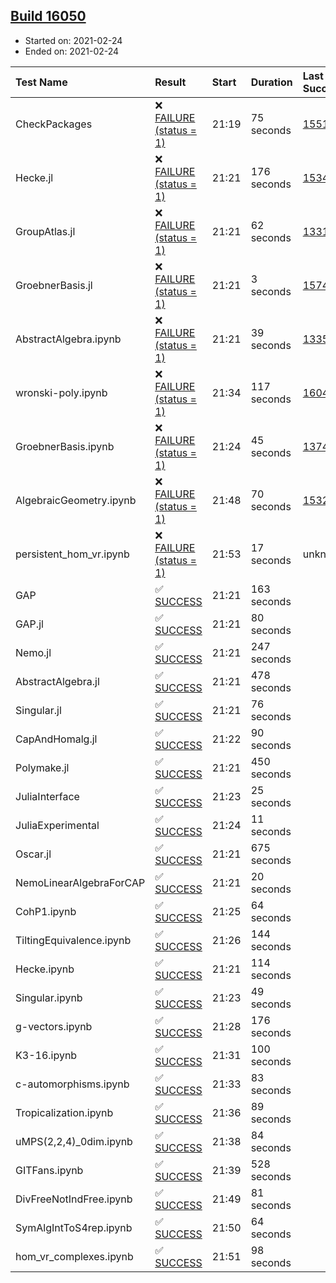## [Build 16050](https://oscarci.mathematik.uni-kl.de/job/oscar/16050/)

* Started on: 2021-02-24
* Ended on: 2021-02-24

| Test Name    | Result | Start | Duration | Last Success | First Failure |
|:-------------|:-------|:------|:---------|:-------------|:--------------|
| CheckPackages | ❌ [FAILURE (status = 1)](https://oscarci.mathematik.uni-kl.de/job/oscar/16050/artifact/logs/build-16050/CheckPackages.log) | 21:19 | 75 seconds | [15514](https://oscarci.mathematik.uni-kl.de/job/oscar/15514/) | [15515](https://oscarci.mathematik.uni-kl.de/job/oscar/15515/) |
| Hecke.jl | ❌ [FAILURE (status = 1)](https://oscarci.mathematik.uni-kl.de/job/oscar/16050/artifact/logs/build-16050/Hecke.jl.log) | 21:21 | 176 seconds | [15344](https://oscarci.mathematik.uni-kl.de/job/oscar/15344/) | [15348](https://oscarci.mathematik.uni-kl.de/job/oscar/15348/) |
| GroupAtlas.jl | ❌ [FAILURE (status = 1)](https://oscarci.mathematik.uni-kl.de/job/oscar/16050/artifact/logs/build-16050/GroupAtlas.jl.log) | 21:21 | 62 seconds | [13311](https://oscarci.mathematik.uni-kl.de/job/oscar/13311/) | [13312](https://oscarci.mathematik.uni-kl.de/job/oscar/13312/) |
| GroebnerBasis.jl | ❌ [FAILURE (status = 1)](https://oscarci.mathematik.uni-kl.de/job/oscar/16050/artifact/logs/build-16050/GroebnerBasis.jl.log) | 21:21 | 3 seconds | [15745](https://oscarci.mathematik.uni-kl.de/job/oscar/15745/) | [15746](https://oscarci.mathematik.uni-kl.de/job/oscar/15746/) |
| AbstractAlgebra.ipynb | ❌ [FAILURE (status = 1)](https://oscarci.mathematik.uni-kl.de/job/oscar/16050/artifact/logs/build-16050/AbstractAlgebra.ipynb.log) | 21:21 | 39 seconds | [13355](https://oscarci.mathematik.uni-kl.de/job/oscar/13355/) | [13356](https://oscarci.mathematik.uni-kl.de/job/oscar/13356/) |
| wronski-poly.ipynb | ❌ [FAILURE (status = 1)](https://oscarci.mathematik.uni-kl.de/job/oscar/16050/artifact/logs/build-16050/wronski-poly.ipynb.log) | 21:34 | 117 seconds | [16049](https://oscarci.mathematik.uni-kl.de/job/oscar/16049/) | [16050](https://oscarci.mathematik.uni-kl.de/job/oscar/16050/) |
| GroebnerBasis.ipynb | ❌ [FAILURE (status = 1)](https://oscarci.mathematik.uni-kl.de/job/oscar/16050/artifact/logs/build-16050/GroebnerBasis.ipynb.log) | 21:24 | 45 seconds | [13748](https://oscarci.mathematik.uni-kl.de/job/oscar/13748/) | [13749](https://oscarci.mathematik.uni-kl.de/job/oscar/13749/) |
| AlgebraicGeometry.ipynb | ❌ [FAILURE (status = 1)](https://oscarci.mathematik.uni-kl.de/job/oscar/16050/artifact/logs/build-16050/AlgebraicGeometry.ipynb.log) | 21:48 | 70 seconds | [15322](https://oscarci.mathematik.uni-kl.de/job/oscar/15322/) | [15323](https://oscarci.mathematik.uni-kl.de/job/oscar/15323/) |
| persistent_hom_vr.ipynb | ❌ [FAILURE (status = 1)](https://oscarci.mathematik.uni-kl.de/job/oscar/16050/artifact/logs/build-16050/persistent_hom_vr.ipynb.log) | 21:53 | 17 seconds | unknown | unknown |
| GAP | ✅ [SUCCESS](https://oscarci.mathematik.uni-kl.de/job/oscar/16050/artifact/logs/build-16050/GAP.log) | 21:21 | 163 seconds |  |  |
| GAP.jl | ✅ [SUCCESS](https://oscarci.mathematik.uni-kl.de/job/oscar/16050/artifact/logs/build-16050/GAP.jl.log) | 21:21 | 80 seconds |  |  |
| Nemo.jl | ✅ [SUCCESS](https://oscarci.mathematik.uni-kl.de/job/oscar/16050/artifact/logs/build-16050/Nemo.jl.log) | 21:21 | 247 seconds |  |  |
| AbstractAlgebra.jl | ✅ [SUCCESS](https://oscarci.mathematik.uni-kl.de/job/oscar/16050/artifact/logs/build-16050/AbstractAlgebra.jl.log) | 21:21 | 478 seconds |  |  |
| Singular.jl | ✅ [SUCCESS](https://oscarci.mathematik.uni-kl.de/job/oscar/16050/artifact/logs/build-16050/Singular.jl.log) | 21:21 | 76 seconds |  |  |
| CapAndHomalg.jl | ✅ [SUCCESS](https://oscarci.mathematik.uni-kl.de/job/oscar/16050/artifact/logs/build-16050/CapAndHomalg.jl.log) | 21:22 | 90 seconds |  |  |
| Polymake.jl | ✅ [SUCCESS](https://oscarci.mathematik.uni-kl.de/job/oscar/16050/artifact/logs/build-16050/Polymake.jl.log) | 21:21 | 450 seconds |  |  |
| JuliaInterface | ✅ [SUCCESS](https://oscarci.mathematik.uni-kl.de/job/oscar/16050/artifact/logs/build-16050/JuliaInterface.log) | 21:23 | 25 seconds |  |  |
| JuliaExperimental | ✅ [SUCCESS](https://oscarci.mathematik.uni-kl.de/job/oscar/16050/artifact/logs/build-16050/JuliaExperimental.log) | 21:24 | 11 seconds |  |  |
| Oscar.jl | ✅ [SUCCESS](https://oscarci.mathematik.uni-kl.de/job/oscar/16050/artifact/logs/build-16050/Oscar.jl.log) | 21:21 | 675 seconds |  |  |
| NemoLinearAlgebraForCAP | ✅ [SUCCESS](https://oscarci.mathematik.uni-kl.de/job/oscar/16050/artifact/logs/build-16050/NemoLinearAlgebraForCAP.log) | 21:21 | 20 seconds |  |  |
| CohP1.ipynb | ✅ [SUCCESS](https://oscarci.mathematik.uni-kl.de/job/oscar/16050/artifact/logs/build-16050/CohP1.ipynb.log) | 21:25 | 64 seconds |  |  |
| TiltingEquivalence.ipynb | ✅ [SUCCESS](https://oscarci.mathematik.uni-kl.de/job/oscar/16050/artifact/logs/build-16050/TiltingEquivalence.ipynb.log) | 21:26 | 144 seconds |  |  |
| Hecke.ipynb | ✅ [SUCCESS](https://oscarci.mathematik.uni-kl.de/job/oscar/16050/artifact/logs/build-16050/Hecke.ipynb.log) | 21:21 | 114 seconds |  |  |
| Singular.ipynb | ✅ [SUCCESS](https://oscarci.mathematik.uni-kl.de/job/oscar/16050/artifact/logs/build-16050/Singular.ipynb.log) | 21:23 | 49 seconds |  |  |
| g-vectors.ipynb | ✅ [SUCCESS](https://oscarci.mathematik.uni-kl.de/job/oscar/16050/artifact/logs/build-16050/g-vectors.ipynb.log) | 21:28 | 176 seconds |  |  |
| K3-16.ipynb | ✅ [SUCCESS](https://oscarci.mathematik.uni-kl.de/job/oscar/16050/artifact/logs/build-16050/K3-16.ipynb.log) | 21:31 | 100 seconds |  |  |
| c-automorphisms.ipynb | ✅ [SUCCESS](https://oscarci.mathematik.uni-kl.de/job/oscar/16050/artifact/logs/build-16050/c-automorphisms.ipynb.log) | 21:33 | 83 seconds |  |  |
| Tropicalization.ipynb | ✅ [SUCCESS](https://oscarci.mathematik.uni-kl.de/job/oscar/16050/artifact/logs/build-16050/Tropicalization.ipynb.log) | 21:36 | 89 seconds |  |  |
| uMPS(2,2,4)_0dim.ipynb | ✅ [SUCCESS](https://oscarci.mathematik.uni-kl.de/job/oscar/16050/artifact/logs/build-16050/uMPS-2-2-4-_0dim.ipynb.log) | 21:38 | 84 seconds |  |  |
| GITFans.ipynb | ✅ [SUCCESS](https://oscarci.mathematik.uni-kl.de/job/oscar/16050/artifact/logs/build-16050/GITFans.ipynb.log) | 21:39 | 528 seconds |  |  |
| DivFreeNotIndFree.ipynb | ✅ [SUCCESS](https://oscarci.mathematik.uni-kl.de/job/oscar/16050/artifact/logs/build-16050/DivFreeNotIndFree.ipynb.log) | 21:49 | 81 seconds |  |  |
| SymAlgIntToS4rep.ipynb | ✅ [SUCCESS](https://oscarci.mathematik.uni-kl.de/job/oscar/16050/artifact/logs/build-16050/SymAlgIntToS4rep.ipynb.log) | 21:50 | 64 seconds |  |  |
| hom_vr_complexes.ipynb | ✅ [SUCCESS](https://oscarci.mathematik.uni-kl.de/job/oscar/16050/artifact/logs/build-16050/hom_vr_complexes.ipynb.log) | 21:51 | 98 seconds |  |  |
